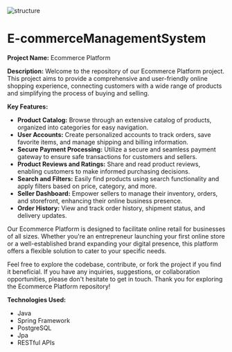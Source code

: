 ![structure](https://user-images.githubusercontent.com/116426512/236626160-09280785-a0c6-4862-8685-be8f7f9f609e.jpg)
# E-commerceManagementSystem
**Project Name:** Ecommerce Platform

**Description:**
Welcome to the repository of our Ecommerce Platform project. This project aims to provide a comprehensive and user-friendly online shopping experience, connecting customers with a wide range of products and simplifying the process of buying and selling.

**Key Features:**
- **Product Catalog:** Browse through an extensive catalog of products, organized into categories for easy navigation.
- **User Accounts:** Create personalized accounts to track orders, save favorite items, and manage shipping and billing information.
- **Secure Payment Processing:** Utilize a secure and seamless payment gateway to ensure safe transactions for customers and sellers.
- **Product Reviews and Ratings:** Share and read product reviews, enabling customers to make informed purchasing decisions.
- **Search and Filters:** Easily find products using search functionality and apply filters based on price, category, and more.
- **Seller Dashboard:** Empower sellers to manage their inventory, orders, and storefront, enhancing their online business presence.
- **Order History:** View and track order history, shipment status, and delivery updates.

Our Ecommerce Platform is designed to facilitate online retail for businesses of all sizes. Whether you're an entrepreneur launching your first online store or a well-established brand expanding your digital presence, this platform offers a flexible solution to cater to your specific needs.

Feel free to explore the codebase, contribute, or fork the project if you find it beneficial. If you have any inquiries, suggestions, or collaboration opportunities, please don't hesitate to get in touch. Thank you for exploring the Ecommerce Platform repository!

**Technologies Used:**
- Java
- Spring Framework
- PostgreSQL
- Jpa
- RESTful APIs
